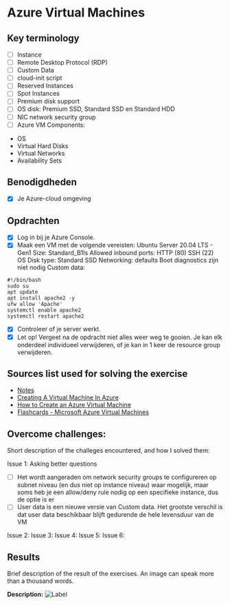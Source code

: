 # Azure Virtual Machines

## Key terminology

- [ ] Instance
- [ ] Remote Desktop Protocol (RDP)
- [ ] Custom Data
- [ ] cloud-init script
- [ ] Reserved Instances
- [ ] Spot Instances
- [ ] Premium disk support
- [ ] OS disk: Premium SSD, Standard SSD en Standard HDD
- [ ] NIC network security group
- [ ] Azure VM Components:
- OS
- Virtual Hard Disks
- Virtual Networks
- Availability Sets

## Benodigdheden

- [x] Je Azure-cloud omgeving

## Opdrachten

- [x] Log in bij je Azure Console.
- [x] Maak een VM met de volgende vereisten:
      Ubuntu Server 20.04 LTS - Gen1
      Size: Standard_B1ls
      Allowed inbound ports:
      HTTP (80)
      SSH (22)
      OS Disk type: Standard SSD
      Networking: defaults
      Boot diagnostics zijn niet nodig
      Custom data:

```
#!/bin/bash
sudo su
apt update
apt install apache2 -y
ufw allow 'Apache'
systemctl enable apache2
systemctl restart apache2
```

- [x] Controleer of je server werkt.
- [x] Let op! Vergeet na de opdracht niet alles weer weg te gooien. Je kan elk onderdeel individueel verwijderen, of je kan in 1 keer de resource group verwijderen.

## Sources list used for solving the exercise

- [Notes](https://docs.google.com/document/d/1dMGzHTd2HhMeAN-G6LSTn9Zrn_XI8Vgu)
- [Creating A Virtual Machine In Azure](https://www.youtube.com/watch?v=QOv_-xBXkpo&pp=ygUgY3JlYXRlIGF6dXJlIHZpcnR1YWwgbWFjaGluZSBtYWM%3D)
- [How to Create an Azure Virtual Machine](https://www.youtube.com/watch?v=1GwTtvxNMbA)
- [Flashcards - Microsoft Azure Virtual Machines](https://quizlet.com/714874752/microsoft-azure-virtual-machines-flash-cards/)

## Overcome challenges:

Short description of the challeges encountered, and how I solved them:

Issue 1: Asking better questions

- [ ] Het wordt aangeraden om network security groups te configureren op subnet niveau (en dus niet op instance niveau) waar mogelijk, maar soms heb je een allow/deny rule nodig op een specifieke instance, dus de optie is er
- [ ] User data is een nieuwe versie van Custom data. Het grootste verschil is dat user data beschikbaar blijft gedurende de hele levensduur van de VM

Issue 2:
Issue 3:
Issue 4:
Issue 5:
Issue 6:

## Results

Brief description of the result of the exercises. An image can speak more than a thousand words.

**Description:**
![Label]()
